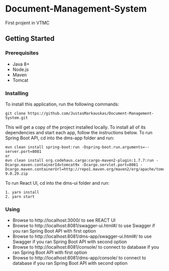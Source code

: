 # Document-Management-System
First projent in VTMC

 
## Getting Started

### Prerequisites

* Java 8+
* Node.js
* Maven
* Tomcat


### Installing

To install this application, run the following commands:

```
git clone https://github.com/JustasMarkauskas/Document-Management-System.git

```

This will get a copy of the project installed locally. To install all of its dependencies and start each app, follow the instructions below.
To run Spring Boot API, cd into the dms-app folder and run:


```
mvn clean install spring-boot:run -Dspring-boot.run.arguments=--server.port=8081
or
mvn clean install org.codehaus.cargo:cargo-maven2-plugin:1.7.7:run -Dcargo.maven.containerId=tomcat9x -Dcargo.servlet.port=8081 -Dcargo.maven.containerUrl=http://repo1.maven.org/maven2/org/apache/tomcat/tomcat/9.0.29/tomcat-9.0.29.zip
```

To run React UI, cd into the dms-ui folder and run:
```
1. yarn install
2. yarn start
```


### Using


* Browse to http://localhost:3000/ to see REACT UI
* Browse to http://localhost:8081/swagger-ui.html#/ to use Swagger if you ran Spring Boot API with first option
* Browse to http://localhost:8081/dms-app/swagger-ui.html#/ to use Swagger if you ran Spring Boot API with second option
* Browse to http://localhost:8081/console/ to connect to database if you ran Spring Boot API with first option
* Browse to http://localhost:8081/dms-app/console/ to connect to database if you ran Spring Boot API with second option
